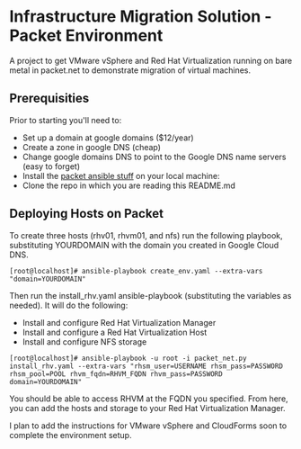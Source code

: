 # Infrastructure Migration Solution - Packet Environment

A project to get VMware vSphere and Red Hat Virtualization running on bare metal in packet.net to demonstrate migration of virtual machines.

## Prerequisities

Prior to starting you'll need to:

 * Set up a domain at google domains ($12/year)
 * Create a zone in google DNS (cheap)
 * Change google domains DNS to point to the Google DNS name servers (easy to forget)
 * Install the [packet ansible stuff](https://docs.ansible.com/ansible/2.7/scenario_guides/guide_packet.html) on your local machine:
 * Clone the repo in which you are reading this README.md

## Deploying Hosts on Packet

To create three hosts (rhv01, rhvm01, and nfs) run the following playbook, substituting YOURDOMAIN with the domain you created in Google Cloud DNS.

```
[root@localhost]# ansible-playbook create_env.yaml --extra-vars "domain=YOURDOMAIN"
```

Then run the install_rhv.yaml ansible-playbook (substituting the variables as needed). It will do the following:

 * Install and configure Red Hat Virtualization Manager
 * Install and configure a Red Hat Virtualization Host
 * Install and configure NFS storage

```
[root@localhost]# ansible-playbook -u root -i packet_net.py install_rhv.yaml --extra-vars "rhsm_user=USERNAME rhsm_pass=PASSWORD rhsm_pool=POOL rhvm_fqdn=RHVM_FQDN rhvm_pass=PASSWORD domain=YOURDOMAIN"
```

You should be able to access RHVM at the FQDN you specified. From here, you can add the hosts and storage to your Red Hat Virtualization Manager.

I plan to add the instructions for VMware vSphere and CloudForms soon to complete the environment setup.
